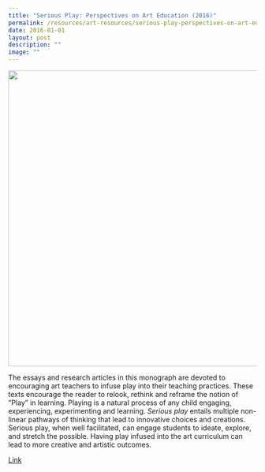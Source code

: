```yaml
---
title: "Serious Play: Perspectives on Art Education (2016)"
permalink: /resources/art-resources/serious-play-perspectives-on-art-education-2016/
date: 2016-01-01
layout: post
description: ""
image: ""
---
```

<img src="/images/3ad5b131fu5065.png" 
         style="width:600px"
	/>
	

The essays and research articles in this monograph are devoted to encouraging art teachers to infuse play into their teaching practices. These texts encourage the reader to relook, rethink and reframe the notion of “Play” in learning. Playing is a natural process of any child engaging, experiencing, experimenting and learning. _Serious play_ entails multiple non-linear pathways of thinking that lead to innovative choices and creations. Serious play, when well facilitated, can engage students to ideate, explore, and stretch the possible. Having play infused into the art curriculum can lead to more creative and artistic outcomes.   

[Link](https://go.gov.sg/serious-play)